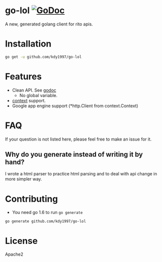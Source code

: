 # go-lol [![GoDoc](https://godoc.org/github.com/kdy1997/go-lol?status.svg)](godoc)
A new, generated golang client for rito apis.

# Installation
```sh
go get -u github.com/kdy1997/go-lol
```

# Features
 - Clean API. See [godoc][godoc]
   - No global variable.
 - [context](https://godoc.org/golang.org/x/net/context) support.
 - Google app engine support (*http.Client from context.Context)


# FAQ
If your question is not listed here, please feel free to make an issue for it.

## Why do you generate instead of writing it by hand?
I wrote a html parser to practice html parsing and to deal with api change in more simpler way.


# Contributing
 - You need go 1.6 to run ```go generate```

```go generate github.com/kdy1997/go-lol```



# License
Apache2



[godoc]:(https://godoc.org/github.com/kdy1997/go-lol)
